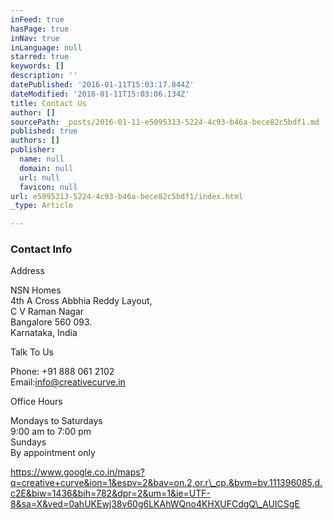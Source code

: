```yaml
---
inFeed: true
hasPage: true
inNav: true
inLanguage: null
starred: true
keywords: []
description: ''
datePublished: '2016-01-11T15:03:17.844Z'
dateModified: '2016-01-11T15:03:06.134Z'
title: Contact Us
author: []
sourcePath: _posts/2016-01-11-e5095313-5224-4c93-b46a-bece82c5bdf1.md
published: true
authors: []
publisher:
  name: null
  domain: null
  url: null
  favicon: null
url: e5095313-5224-4c93-b46a-bece82c5bdf1/index.html
_type: Article

---
```

### Contact Info

Address

NSN Homes  
4th A Cross Abbhia Reddy Layout,  
C V Raman Nagar  
Bangalore 560 093\.  
Karnataka, India

Talk To Us

Phone: +91 888 061 2102  
Email:[info@creativecurve.in][0]

Office Hours

Mondays to Saturdays  
9:00 am to 7:00 pm  
Sundays  
By appointment only

https://www.google.co.in/maps?q=creative+curve&ion=1&espv=2&bav=on.2,or.r\_cp.&bvm=bv.111396085,d.c2E&biw=1436&bih=782&dpr=2&um=1&ie=UTF-8&sa=X&ved=0ahUKEwj38v60g6LKAhWQno4KHXUFCdgQ\_AUICSgE

[0]: mailto:info@creativecurve.in